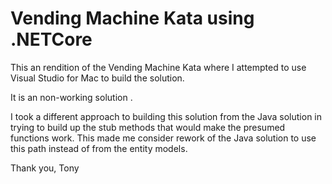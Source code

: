 # Vending Machine Kata using .NETCore

This an rendition of the Vending Machine Kata where I attempted to use Visual Studio for Mac to build the solution. 

It is an non-working solution .

I took a different approach to building this solution from the Java solution in trying to build up the stub methods that would make the presumed functions work. This made me consider rework of the Java solution to use this path instead of from the entity models. 

Thank you, Tony
